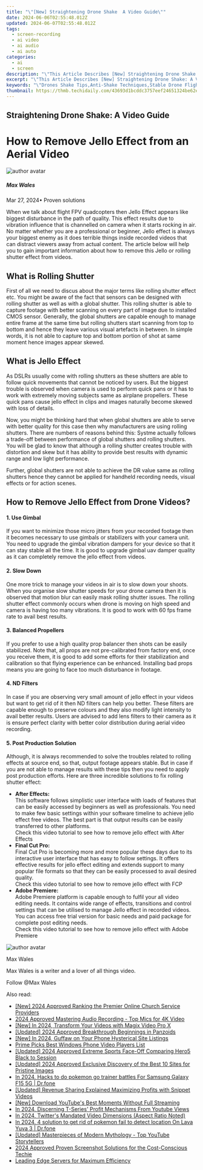 ```yaml
---
title: "\"[New] Straightening Drone Shake  A Video Guide\""
date: 2024-06-06T02:55:48.012Z
updated: 2024-06-07T02:55:48.012Z
tags: 
  - screen-recording
  - ai video
  - ai audio
  - ai auto
categories: 
  - ai
  - screen
description: "\"This Article Describes [New] Straightening Drone Shake: A Video Guide\""
excerpt: "\"This Article Describes [New] Straightening Drone Shake: A Video Guide\""
keywords: "\"Drones Shake Tips,Anti-Shake Techniques,Stable Drone Flight,Drone Calibration Guide,Reduce Drone Vibrations,Aerial Camera Stability,Video Drone Handling\""
thumbnail: https://thmb.techidaily.com/43693d1bcddc3757eef24651324be62efb3dc8d54599f3df8a30593f96e0aa27.jpg
---
```


## Straightening Drone Shake: A Video Guide

# How to Remove Jello Effect from an Aerial Video

![author avatar](https://images.wondershare.com/filmora/article-images/max-wales-author.jpg)

##### Max Wales

 Mar 27, 2024• Proven solutions

When we talk about flight FPV quadcopters then Jello Effect appears like biggest disturbance in the path of quality. This effect results due to vibration influence that is channelled on camera when it starts rocking in air. No matter whether you are a professional or beginner, Jello effect is always your biggest enemy as it does terrible things inside recorded videos that can distract viewers away from actual content. The article below will help you to gain important information about how to remove this Jello or rolling shutter effect from videos.

## What is Rolling Shutter

First of all we need to discus about the major terms like rolling shutter effect etc. You might be aware of the fact that sensors can be designed with rolling shutter as well as with a global shutter. This rolling shutter is able to capture footage with better scanning on every part of image due to installed CMOS sensor. Generally, the global shutters are capable enough to manage entire frame at the same time but rolling shutters start scanning from top to bottom and hence they leave various visual artefacts in between. In simple words, it is not able to capture top and bottom portion of shot at same moment hence images appear skewed.

## What is Jello Effect

As DSLRs usually come with rolling shutters as these shutters are able to follow quick movements that cannot be noticed by users. But the biggest trouble is observed when camera is used to perform quick pans or it has to work with extremely moving subjects same as airplane propellers. These quick pans cause jello effect in clips and images naturally become skewed with loss of details.

Now, you might be thinking hard that when global shutters are able to serve with better quality for this case then why manufacturers are using rolling shutters. There are numbers of reasons behind this: Systme actually follows a trade-off between performance of global shutters and rolling shutters. You will be glad to know that although a rolling shutter creates trouble with distortion and skew but it has ability to provide best results with dynamic range and low light performance.

Further, global shutters are not able to achieve the DR value same as rolling shutters hence they cannot be applied for handheld recording needs, visual effects or for action scenes.

## How to Remove Jello Effect from Drone Videos?

#### 1. Use Gimbal

If you want to minimize those micro jitters from your recorded footage then it becomes necessary to use gimbals or stabilizers with your camera unit. You need to upgrade the gimbal vibration dampers for your device so that it can stay stable all the time. It is good to upgrade gimbal uav damper quality as it can completely remove the jello effect from videos.

#### 2. Slow Down

One more trick to manage your videos in air is to slow down your shoots. When you organise slow shutter speeds for your drone camera then it is observed that motion blur can easily mask rolling shutter issues. The rolling shutter effect commonly occurs when drone is moving on high speed and camera is having too many vibrations. It is good to work with 60 fps frame rate to avail best results.

#### 3. Balanced Propellers

If you prefer to use a high quality prop balancer then shots can be easily stabilized. Note that, all props are not pre-calibrated from factory end, once you receive them, it is good to add some efforts for their stabilization and calibration so that flying experience can be enhanced. Installing bad props means you are going to face too much disturbance in footage.

#### 4. ND Filters

In case if you are observing very small amount of jello effect in your videos but want to get rid of it then ND filters can help you better. These filters are capable enough to preserve colours and they also modify light intensity to avail better results. Users are advised to add lens filters to their camera as it is ensure perfect clarity with better color distribution during aerial video recording.

#### 5. Post Production Solution

Although, it is always recommended to solve the troubles related to rolling effects at source end, so that, output footage appears stable. But in case if you are not able to manage results with these tips then you need to apply post production efforts. Here are three incredible solutions to fix rolling shutter effect:

* **After Effects:**  
This software follows simplistic user interface with loads of features that can be easily accessed by beginners as well as professionals. You need to make few basic settings within your software timeline to achieve jello effect free videos. The best part is that output results can be easily transferred to other platforms.  
Check this video tutorial to see how to remove jello effect with After Effects
* **Final Cut Pro:**  
Final Cut Pro is becoming more and more popular these days due to its interactive user interface that has easy to follow settings. It offers effective results for jello effect editing and extends support to many popular file formats so that they can be easily processed to avail desired quality.  
Check this video tutorial to see how to remove jello effect with FCP
* **Adobe Premiere:**  
Adobe Premiere platform is capable enough to fulfil your all video editing needs. It contains wide range of effects, transitions and control settings that can be utilised to manage Jello effect in recorded videos. You can access free trial version for basic needs and paid package for complete post editing needs.  
Check this video tutorial to see how to remove jello effect with Adobe Premiere

![author avatar](https://images.wondershare.com/filmora/article-images/max-wales-author.jpg)

Max Wales

Max Wales is a writer and a lover of all things video.

Follow @Max Wales


<ins class="adsbygoogle"
     style="display:block"
     data-ad-format="autorelaxed"
     data-ad-client="ca-pub-7571918770474297"
     data-ad-slot="1223367746"></ins>



<ins class="adsbygoogle"
     style="display:block"
     data-ad-client="ca-pub-7571918770474297"
     data-ad-slot="8358498916"
     data-ad-format="auto"
     data-full-width-responsive="true"></ins>


<span class="atpl-alsoreadstyle">Also read:</span>
<div><ul>
<li><a href="https://vp-tips.techidaily.com/new-2024-approved-ranking-the-premier-online-church-service-providers/"><u>[New] 2024 Approved  Ranking the Premier Online Church Service Providers</u></a></li>
<li><a href="https://vp-tips.techidaily.com/2024-approved-mastering-audio-recording-top-mics-for-4k-video/"><u>2024 Approved  Mastering Audio Recording - Top Mics for 4K Video</u></a></li>
<li><a href="https://vp-tips.techidaily.com/new-in-2024-transform-your-videos-with-magix-video-pro-x/"><u>[New] In 2024, Transform Your Videos with Magix Video Pro X</u></a></li>
<li><a href="https://vp-tips.techidaily.com/updated-2024-approved-breakthrough-beginnings-in-panzoids/"><u>[Updated] 2024 Approved  Breakthrough Beginnings in Panzoids</u></a></li>
<li><a href="https://vp-tips.techidaily.com/new-in-2024-guffaw-on-your-phone-hysterical-site-listings/"><u>[New] In 2024, Guffaw on Your Phone  Hysterical Site Listings</u></a></li>
<li><a href="https://vp-tips.techidaily.com/prime-picks-best-windows-phone-video-players-list/"><u>Prime Picks  Best Windows Phone Video Players List</u></a></li>
<li><a href="https://vp-tips.techidaily.com/updated-2024-approved-extreme-sports-face-off-comparing-hero5-black-to-session/"><u>[Updated] 2024 Approved  Extreme Sports Face-Off  Comparing Hero5 Black to Session</u></a></li>
<li><a href="https://vp-tips.techidaily.com/updated-2024-approved-exclusive-discovery-of-the-best-10-sites-for-pristine-images/"><u>[Updated] 2024 Approved  Exclusive Discovery of the Best 10 Sites for Pristine Images</u></a></li>
<li><a href="https://change-location.techidaily.com/in-2024-hacks-to-do-pokemon-go-trainer-battles-for-samsung-galaxy-f15-5g-drfone-by-drfone-virtual-android/"><u>In 2024, Hacks to do pokemon go trainer battles For Samsung Galaxy F15 5G | Dr.fone</u></a></li>
<li><a href="https://facebook-record-videos.techidaily.com/updated-revenue-sharing-explained-maximizing-profits-with-snippet-videos/"><u>[Updated] Revenue Sharing Explained  Maximizing Profits with Snippet Videos</u></a></li>
<li><a href="https://youtube-videos.techidaily.com/new-download-youtubes-best-moments-without-full-streaming/"><u>[New] Download YouTube's Best Moments Without Full Streaming</u></a></li>
<li><a href="https://youtube-videos.techidaily.com/in-2024-discerning-t-series-profit-mechanisms-from-youtube-views/"><u>In 2024, Discerning T-Series' Profit Mechanisms From Youtube Views</u></a></li>
<li><a href="https://twitter-videos.techidaily.com/in-2024-twitters-mandated-video-dimensions-aspect-ratio-noted/"><u>In 2024, Twitter's Mandated Video Dimensions (Aspect Ratio Noted)</u></a></li>
<li><a href="https://android-pokemon-go.techidaily.com/in-2024-4-solution-to-get-rid-of-pokemon-fail-to-detect-location-on-lava-yuva-3-drfone-by-drfone-virtual-android/"><u>In 2024, 4 solution to get rid of pokemon fail to detect location On Lava Yuva 3 | Dr.fone</u></a></li>
<li><a href="https://extra-guidance.techidaily.com/updated-masterpieces-of-modern-mythology-top-youtube-storytellers/"><u>[Updated] Masterpieces of Modern Mythology - Top YouTube Storytellers</u></a></li>
<li><a href="https://screen-sharing-recording.techidaily.com/2024-approved-proven-screenshot-solutions-for-the-cost-conscious-techie/"><u>2024 Approved  Proven Screenshot Solutions for the Cost-Conscious Techie</u></a></li>
<li><a href="https://extra-hints.techidaily.com/leading-edge-servers-for-maximum-efficiency/"><u>Leading Edge Servers for Maximum Efficiency</u></a></li>
</ul></div>
